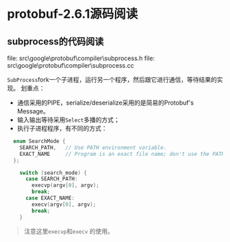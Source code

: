 # protobuf-2.6.1源码阅读

## subprocess的代码阅读
file: src\google\protobuf\compiler\subprocess.h
file: src\google\protobuf\compiler\subprocess.cc

`SubProcess`fork一个子进程，运行另一个程序，然后跟它进行通信，等待结果的实现。
划重点：
* 通信采用的PIPE，serialize/deserialize采用的是简易的Protobuf's Message。
* 输入输出等待采用`Select`多播的方式；
* 执行子进程程序，有不同的方式：
```c++
  enum SearchMode {
    SEARCH_PATH,   // Use PATH environment variable.
    EXACT_NAME     // Program is an exact file name; don't use the PATH.
  };

    switch (search_mode) {
      case SEARCH_PATH:
        execvp(argv[0], argv);
        break;
      case EXACT_NAME:
        execv(argv[0], argv);
        break;
    }
```
> 注意这里`execvp`和`execv` 的使用。
